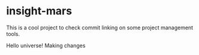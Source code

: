 # insight-mars

This is a cool project to check commit linking on some project management tools.

Hello universe!
Making changes
